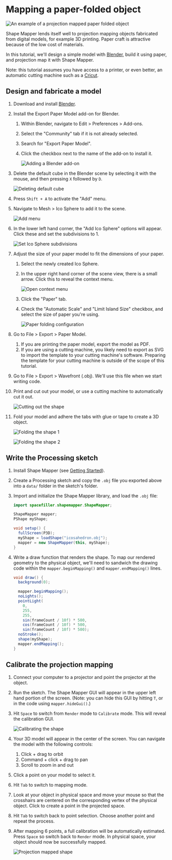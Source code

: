 # Mapping a paper-folded object

![An example of a projection mapped paper folded object](images/paper-folding-1.jpg)

Shape Mapper lends itself well to projection mapping objects fabricated from digital models, for example 3D printing. Paper craft is attractive because of the low cost of materials.

In this tutorial, we'll design a simple model with [Blender](https://www.blender.org/), build it using paper, and projection map it with Shape Mapper.

Note: this tutorial assumes you have access to a printer, or even better, an automatic cutting machine such as a [Cricut](https://cricut.com/).

## Design and fabricate a model

1.  Download and install [Blender](https://www.blender.org/).
2.  Install the Export Paper Model add-on for Blender.
    1.  Within Blender, navigate to Edit > Preferences > Add-ons.
    2.  Select the "Community" tab if it is not already selected.
    3.  Search for "Export Paper Model".
    4.  Click the checkbox next to the name of the add-on to install it.

        ![Adding a Blender add-on](images/paper-folding-2.png)

3.  Delete the default cube in the Blender scene by selecting it with the mouse, and then pressing `X` followed by `D`.

    ![Deleting default cube](images/paper-folding-3.png)

4.  Press `Shift + A` to activate the "Add" menu.
5.  Navigate to Mesh > Ico Sphere to add it to the scene.

    ![Add menu](images/paper-folding-4.png)

6.  In the lower left hand corner, the "Add Ico Sphere" options will appear. Click these and set the subdivisions to 1.

    ![Set Ico Sphere subdivisions](images/paper-folding-5.png)

7.  Adjust the size of your paper model to fit the dimensions of your paper.
    1.  Select the newly created Ico Sphere.
    2.  In the upper right hand corner of the scene view, there is a small arrow. Click this to reveal the context menu.

        ![Open context menu](images/paper-folding-6.gif)

    3.  Click the "Paper" tab.
    4.  Check the "Automatic Scale" and "Limit Island Size" checkbox, and select the size of paper you're using.

        ![Paper folding configuration](images/paper-folding-7.png)

8.  Go to File > Export > Paper Model.
    1.  If you are printing the paper model, export the model as PDF.
    2.  If you are using a cutting machine, you likely need to export as SVG to import the template to your cutting machine's software. Preparing the template for your cutting machine is outside of the scope of this tutorial.
9.  Go to File > Export > Wavefront (.obj). We'll use this file when we start writing code.
10. Print and cut out your model, or use a cutting machine to automatically cut it out.

    ![Cutting out the shape](images/paper-folding-8.gif)

11. Fold your model and adhere the tabs with glue or tape to create a 3D object.

    ![Folding the shape 1](images/paper-folding-9.jpg)

    ![Folding the shape 2](images/paper-folding-10.jpg)

## Write the Processing sketch

1.  Install Shape Mapper (see [Getting Started](tutorial-getting-started.md)).
2.  Create a Processing sketch and copy the `.obj` file you exported above into a `data/` folder in the sketch's folder.
3.  Import and initialize the Shape Mapper library, and load the `.obj` file:

    ``` java
    import spacefiller.shapemapper.ShapeMapper;

    ShapeMapper mapper;
    PShape myShape;

    void setup() {
      fullScreen(P3D);
      myShape = loadShape("icosahedron.obj");
      mapper = new ShapeMapper(this, myShape);
    }
    ```

4.  Write a draw function that renders the shape. To map our rendered geometry to the physical object, we'll need to sandwich the drawing code within the `mapper.beginMapping()` and `mapper.endMapping()` lines.

    ``` java
    void draw() {
      background(0);

      mapper.beginMapping();
      noLights();
      pointLight(
        0,
        255,
        255,
        sin(frameCount / 10f) * 500,
        cos(frameCount / 10f) * 500,
        sin(frameCount / 10f) * 500);  
      noStroke();
      shape(myShape);
      mapper.endMapping();
    }
    ```

## Calibrate the projection mapping

1.  Connect your computer to a projector and point the projector at the object.
2.  Run the sketch. The Shape Mapper GUI will appear in the upper left hand portion of the screen. (Note: you can hide this GUI by hitting `T`, or in the code using `mapper.hideGui()`.)
3.  Hit `Space` to switch from `Render` mode to `Calibrate` mode. This will reveal the calibration GUI.

    ![Calibrating the shape](images/paper-folding-11.png)

4.  Your 3D model will appear in the center of the screen. You can navigate the model with the following controls:
    1.  Click + drag to orbit
    2.  Command + click + drag to pan
    3.  Scroll to zoom in and out
5.  Click a point on your model to select it.
6.  Hit `Tab` to switch to mapping mode.
7.  Look at your object in physical space and move your mouse so that the crosshairs are centered on the corresponding vertex of the physical object. Click to create a point in the projected space.
8.  Hit `Tab` to switch back to point selection. Choose another point and repeat the process.
9.  After mapping 6 points, a full calibration will be automatically estimated. Press `Space` so switch back to `Render` mode. In physical space, your object should now be successfully mapped.

    ![Projection mapped shape](images/paper-folding-12.gif)
